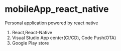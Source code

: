 # mobileApp_react_native
Personal application powered by react native

 1. React,React-Native
 2. Visual Studio App center(CI/CD), Code Push(OTA)
 3. Google Play store
